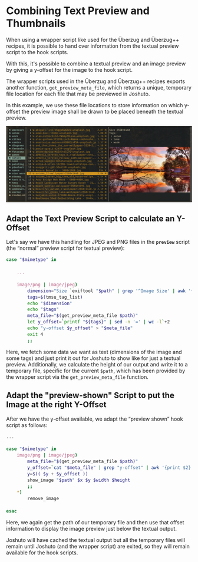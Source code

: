 # Combining Text Preview and Thumbnails
When using a wrapper script like used for the Überzug and Überzug++ recipes,
it is possible to hand over information from the textual preview script to
the hook scripts.

With this, it's possible to combine a textual preview and an image preview
by giving a y-offset for the image to the hook script.

The wrapper scripts used in the Überzug and Überzug++ recipes
exports another function,
`get_preview_meta_file`,
which returns a unique, temporary file location for 
each file that may be previewed in Joshuto.

In this example, we use these file locations to store information on which y-offset
the preview image shall be drawn to be placed beneath the textual preview.

![Combined Text and Image Preview](preview_text_image_combined.png)

## Adapt the Text Preview Script to calculate an Y-Offset

Let's say we have this handling for JPEG and PNG files in the **`preview`** script (the “normal” preview script for textual preview):

```bash
case "$mimetype" in

    ...

    image/png | image/jpeg)
        dimension="Size `exiftool "$path" | grep '^Image Size' | awk '{print $4}'`"
        tags=$(tmsu_tag_list)
        echo "$dimension"
        echo "$tags"
        meta_file="$(get_preview_meta_file $path)"
        let y_offset=`printf "${tags}" | sed -n '=' | wc -l`+2
        echo "y-offset $y_offset" > "$meta_file"
        exit 4
        ;;
```

Here, we fetch some data we want as text (dimensions of the image and some tags) and just print it out for
Joshuto to show like for just a textual preview.
Additionally, we calculate the height of our output and write it to a temporary file, specific for the
current `$path`, which has been provided by the wrapper script via the `get_preview_meta_file` function.

## Adapt the "preview-shown" Script to put the Image at the right Y-Offset

After we have the y-offset available, we adapt the “preview shown” hook script as follows:

```bash
...

case "$mimetype" in
    image/png | image/jpeg)
        meta_file="$(get_preview_meta_file $path)"
        y_offset=`cat "$meta_file" | grep "y-offset" | awk '{print $2}'`
        y=$(( $y + $y_offset ))
        show_image "$path" $x $y $width $height
        ;;
    *)
        remove_image

esac
```

Here, we again get the path of our temporary file and then
use that offset information to
display the image preview just below the textual output.

Joshuto will have cached the textual output but all the temporary files will remain until
Joshuto (and the wrapper script) are exited, so they will remain available for the hook scripts.

